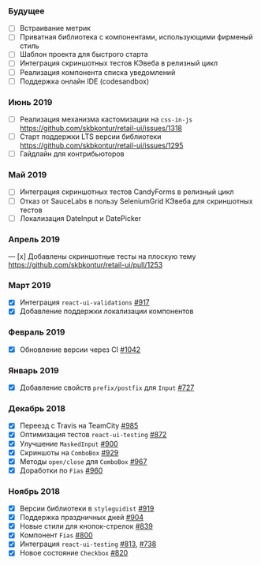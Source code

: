 ### Будущее

- [ ] Встраивание метрик
- [ ] Приватная библиотека с компонентами, использующими фирменый стиль
- [ ] Шаблон проекта для быстрого старта
- [ ] Интеграция скриншотных тестов КЭвеба в релизный цикл
- [ ] Реализация компонента списка уведомлений
- [ ] Поддержка онлайн IDE (codesandbox)

### Июнь 2019

- [ ] Реализация механизма кастомизации на `css-in-js` https://github.com/skbkontur/retail-ui/issues/1318
- [ ] Старт поддержки LTS версии библиотеки https://github.com/skbkontur/retail-ui/issues/1295
- [ ] Гайдлайн для контрибьюторов

### Май 2019

- [ ] Интеграция скриншотных тестов CandyForms в релизный цикл
- [ ] Отказ от SauceLabs в пользу SeleniumGrid КЭвеба для скриншотных тестов
- [ ] Локализация DateInput и DatePicker

### Апрель 2019

— [x] Добавлены скриншотные тесты на плоскую тему https://github.com/skbkontur/retail-ui/pull/1253

### Март 2019

- [x] Интеграция `react-ui-validations` [#917](https://github.com/skbkontur/retail-ui/issues/917)
- [x] Добавление поддержки локализации компонентов

### Февраль 2019

- [x] Обновление версии через CI [#1042](https://github.com/skbkontur/retail-ui/issues/1042)

### Январь 2019

- [x] Добавление свойств `prefix/postfix` для `Input` [#727](https://github.com/skbkontur/retail-ui/issues/727)

### Декабрь 2018

- [x] Переезд с Travis на TeamCity [#985](https://github.com/skbkontur/retail-ui/issues/985)
- [x] Оптимизация тестов `react-ui-testing` [#872](https://github.com/skbkontur/retail-ui/issues/872)
- [x] Улучшение `MaskedInput` [#900](https://github.com/skbkontur/retail-ui/pull/900)
- [x] Скриншоты на `ComboBox` [#929](https://github.com/skbkontur/retail-ui/pull/929)
- [x] Методы `open/close` для `ComboBox` [#967](https://github.com/skbkontur/retail-ui/pull/967)
- [x] Доработки по `Fias` [#960](https://github.com/skbkontur/retail-ui/pull/960)

### Ноябрь 2018

- [x] Версии библиотеки в `styleguidist` [#919](https://github.com/skbkontur/retail-ui/pull/919)
- [x] Поддержка праздничных дней [#904](https://github.com/skbkontur/retail-ui/pull/904)
- [x] Новые стили для кнопок-стрелок [#839](https://github.com/skbkontur/retail-ui/pull/839)
- [x] Компонент `Fias` [#800](https://github.com/skbkontur/retail-ui/pull/800)
- [x] Интеграция `react-ui-testing` [#813](https://github.com/skbkontur/retail-ui/pull/813), [#738](https://github.com/skbkontur/retail-ui/pull/738)
- [x] Новое состояние `Checkbox` [#820](https://github.com/skbkontur/retail-ui/pull/820)
